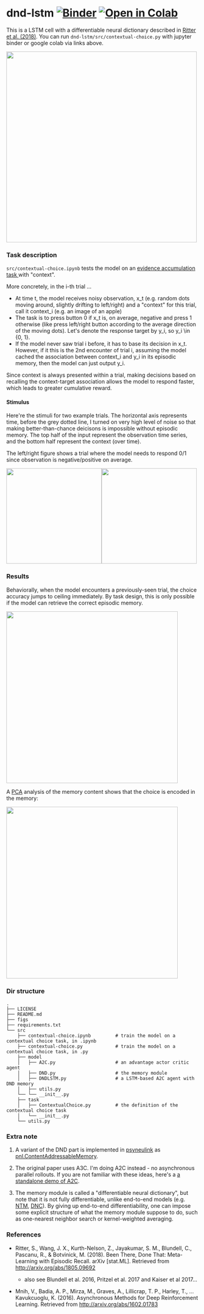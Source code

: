 # dnd-lstm [![Binder](https://mybinder.org/badge_logo.svg)](https://mybinder.org/v2/gh/qihongl/dnd-lstm/master) <a href="https://colab.research.google.com/github/qihongl/dnd-lstm/blob/master/src/contextual-choice.ipynb"><img src="https://colab.research.google.com/assets/colab-badge.svg" alt="Open in Colab" title="Open and Execute in Google Colaboratory"></a>


This is a LSTM cell with a differentiable neural dictionary described in <a href="https://arxiv.org/abs/1805.09692">Ritter et al. (2018)</a>. You can run `dnd-lstm/src/contextual-choice.py` with jupyter binder or google colab via links above. 


<img src="https://github.com/qihongl/dnd-lstm/blob/master/figs/dnd-lstm-cell.png" width=500>


### Task description 

`src/contextual-choice.ipynb` tests the model on an 
<a href="https://en.wikipedia.org/wiki/Two-alternative_forced_choice#Behavioural_experiments">evidence accumulation task </a>
with "context". 

More concretely, in the i-th trial ... 

- At time t, the model receives noisy observation, x_t (e.g. random dots moving around, slightly drifting to left/right)
and a "context" for this trial, call it context_i (e.g. an image of an apple)
- The task is to press button 0 if x_t is, on average, negative and press 1 otherwise (like press left/right button according to the average direction of the moving dots). Let's denote the response target by y_i, so y_i \in {0, 1}.  
- If the model never saw trial i before, it has to base its decision in x_t. However, if it this is the 2nd encounter of trial i, assuming the model cached the association between context_i and y_i in its episodic memory, then the model can just output y_i. 


Since context is always presented within a trial, making decisions based on recalling the context-target association allows the model to respond faster, which leads to greater cumulative reward. 

#### Stimulus

Here're the stimuli for two example trials. The horizontal axis represents time, before the grey dotted line, I turned on very high level of noise so that making better-than-chance deicisons is impossible without episodic memory. The top half of the input represent the observation time series, and the bottom half represent the context (over time). 

The left/right figure shows a trial where the model needs to respond 0/1 since observation is negative/positive on average. 

<img src="https://github.com/qihongl/dnd-lstm/blob/master/figs/eg-0.png" width=250><img src="https://github.com/qihongl/dnd-lstm/blob/master/figs/eg-1.png" width=250>

### Results

Behaviorally, when the model encounters a previously-seen trial, the choice accuracy jumps to ceiling immediately. By task design, this is only possible if the model can retrieve the correct episodic memory. 

<img src="https://github.com/qihongl/dnd-lstm/blob/master/figs/correct-rate.png" width=450>

A 
<a href="https://en.wikipedia.org/wiki/Principal_component_analysis">PCA</a>
analysis of the memory content shows that the choice is encoded in the memory: 

<img src="https://github.com/qihongl/dnd-lstm/blob/master/figs/pc-v.png" width=450>


### Dir structure 
```
.
├── LICENSE
├── README.md
├── figs
├── requirements.txt
└── src
    ├── contextual-choice.ipynb         # train the model on a contextual choice task, in .ipynb
    ├── contextual-choice.py            # train the model on a contextual choice task, in .py
    ├── model   
    │   ├── A2C.py                      # an advantage actor critic agent
    │   ├── DND.py                      # the memory module 
    │   ├── DNDLSTM.py                  # a LSTM-based A2C agent with DND memory 
    │   ├── utils.py
    └── └── __init__.py
    ├── task
    │   ├── ContextualChoice.py         # the definition of the contextual choice task
    │   └── __init__.py
    └── utils.py
```

### Extra note 

1. A variant of the DND part is implemented in 
<a href="https://princetonuniversity.github.io/PsyNeuLink/">psyneulink</a> 
as <a href="https://princetonuniversity.github.io/PsyNeuLink/MemoryFunctions.html?highlight=dnd#psyneulink.core.components.functions.statefulfunctions.memoryfunctions.ContentAddressableMemory">    pnl.ContentAddressableMemory</a>. 

2. The original paper uses A3C. I'm doing A2C instead - no asynchronous parallel rollouts. If you are not familiar with these ideas, here's a <a href="https://github.com/qihongl/demo-advantage-actor-critic">a standalone demo of A2C</a>. 

3. The memory module is called a "differentiable neural dictionary", but note that it is not fully differentiable, unlike end-to-end models (e.g. <a href="https://arxiv.org/abs/1410.5401">NTM</a>, <a href="https://www.nature.com/articles/nature20101/">DNC</a>). 
By giving up end-to-end differentiability, one can impose some explicit structure of what the memory module suppose to do, such as one-nearest neighbor search or kernel-weighted averaging. 


### References

- Ritter, S., Wang, J. X., Kurth-Nelson, Z., Jayakumar, S. M., Blundell, C., Pascanu, R., & Botvinick, M. (2018). Been There, Done That: Meta-Learning with Episodic Recall. arXiv [stat.ML]. Retrieved from http://arxiv.org/abs/1805.09692

    - also see Blundell et al. 2016, Pritzel et al. 2017 and Kaiser et al 2017... 

- Mnih, V., Badia, A. P., Mirza, M., Graves, A., Lillicrap, T. P., Harley, T., … Kavukcuoglu, K. (2016). Asynchronous Methods for Deep Reinforcement Learning. Retrieved from http://arxiv.org/abs/1602.01783

